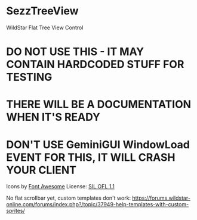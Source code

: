 SezzTreeView
===============

WildStar Flat Tree View Control

# DO NOT USE THIS - IT MAY CONTAIN HARDCODED STUFF FOR TESTING
# THERE WILL BE A DOCUMENTATION WHEN IT'S READY
# DON'T USE GeminiGUI WindowLoad EVENT FOR THIS, IT WILL CRASH YOUR CLIENT

Icons by [Font Awesome](http://fortawesome.github.io) License: [SIL OFL 1.1](http://scripts.sil.org/OFL)

No flat scrollbar yet, custom templates don't work:
https://forums.wildstar-online.com/forums/index.php?/topic/37949-help-templates-with-custom-sprites/
